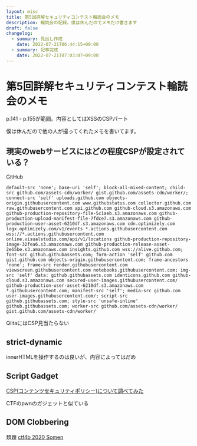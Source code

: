 ```yaml
---
layout: misc
title: 第5回詳解セキュリティコンテスト輪読会のメモ
description: 輪読会の記録。僕は休んだのでメモだけ書きます
draft: false
changelog:
  - summary: 見出し作成
    date: 2022-07-21T06:44:15+09:00
  - summary: 記事完成
    date: 2022-07-21T07:03:07+09:00
---
```


# 第5回詳解セキュリティコンテスト輪読会のメモ

p.141 - p.155が範囲。内容としてはXSSのCSPパート

僕は休んだので他の人が撮ってくれたメモを書いてます。

## 現実のwebサービスにはどの程度CSPが設定されている？

GitHub

```text
default-src 'none'; base-uri 'self'; block-all-mixed-content; child-src github.com/assets-cdn/worker/ gist.github.com/assets-cdn/worker/; connect-src 'self' uploads.github.com objects-origin.githubusercontent.com www.githubstatus.com collector.github.com raw.githubusercontent.com api.github.com github-cloud.s3.amazonaws.com github-production-repository-file-5c1aeb.s3.amazonaws.com github-production-upload-manifest-file-7fdce7.s3.amazonaws.com github-production-user-asset-6210df.s3.amazonaws.com cdn.optimizely.com logx.optimizely.com/v1/events *.actions.githubusercontent.com wss://*.actions.githubusercontent.com online.visualstudio.com/api/v1/locations github-production-repository-image-32fea6.s3.amazonaws.com github-production-release-asset-2e65be.s3.amazonaws.com insights.github.com wss://alive.github.com; font-src github.githubassets.com; form-action 'self' github.com gist.github.com objects-origin.githubusercontent.com; frame-ancestors 'none'; frame-src render.githubusercontent.com viewscreen.githubusercontent.com notebooks.githubusercontent.com; img-src 'self' data: github.githubassets.com identicons.github.com github-cloud.s3.amazonaws.com secured-user-images.githubusercontent.com/ github-production-user-asset-6210df.s3.amazonaws.com *.githubusercontent.com; manifest-src 'self'; media-src github.com user-images.githubusercontent.com/; script-src github.githubassets.com; style-src 'unsafe-inline' github.githubassets.com; worker-src github.com/assets-cdn/worker/ gist.github.com/assets-cdn/worker/
```

QiitaにはCSP見当たらない

## strict-dynamic

innerHTMLを操作するのは良いが、内容によってはだめ

## Script Gadget

[CSP(コンテンツセキュリティポリシー)について調べてみた](https://techblog.securesky-tech.com/entry/2020/05/21/)

CTFのpwnのガジェットと似ている

## DOM Clobbering

類題 [ctf4b 2020 Somen](https://tikicn.hatenablog.com/entry/2020/05/24/140117)
